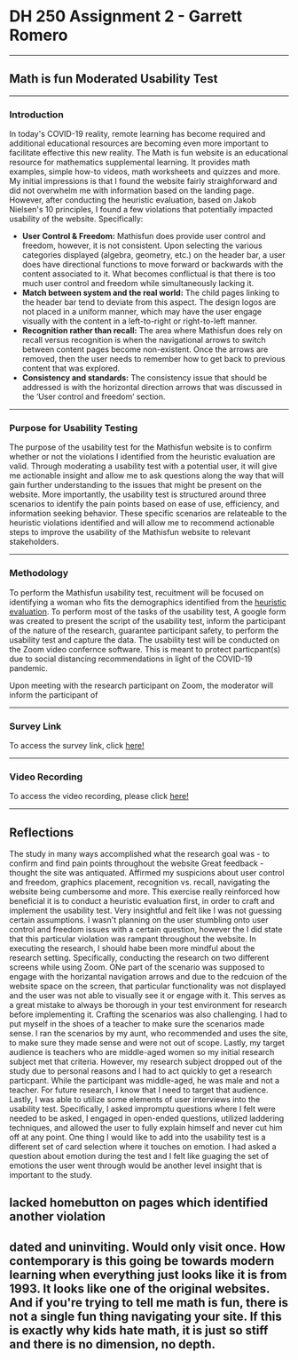 # DH 250 Assignment 2 - Garrett Romero
----
## Math is fun Moderated Usability Test 
----
### Introduction
In today's COVID-19 reality, remote learning has become required and additional educational resources are becoming even more important to facilitate effective this new reality. The Math is fun website is an educational resource for mathematics supplemental learning. It provides math examples, simple how-to videos, math worksheets and quizzes and more. My initial impressions is that I found the website fairly straighforward and did not overwhelm me with information based on the landing page. However, after conducting the heuristic evaluation, based on Jakob Nielsen's 10 principles, I found a few violations that potentially impacted usability of the website. Specifically:

* **User Control & Freedom:** Mathisfun does provide user control and freedom, however, it is not consistent. Upon selecting the various categories displayed (algebra, geometry, etc.) on the header bar, a user does have directional functions to move forward or backwards with the content associated to it. What becomes conflictual is that there is too much user control and freedom while simultaneously lacking it.
* **Match between system and the real world:** The child pages linking to the header bar tend to deviate from this aspect. The design logos are not placed in a uniform manner, which may have the user engage visually with the content in a left-to-right or right-to-left manner.
* **Recognition rather than recall:** The area where Mathisfun does rely on recall versus recognition is when the navigational arrows to switch between content pages become non-existent. Once the arrows are removed, then the user needs to remember how to get back to previous content that was explored.
* **Consistency and standards:** The consistency issue that should be addressed is with the horizontal direction arrows that was discussed in the ‘User control and freedom’ section.

----
### Purpose for Usability Testing
The purpose of the usability test for the Mathisfun website is to confirm whether or not the violations I identified from the heuristic evaluation are valid. Through moderating a usability test with a potential user, it will give me actionable insight and allow me to ask questions along the way that will gain further understanding to the issues that might be present on the website. More importantly, the usability test is structured around three scenarios to identify the pain points based on ease of use, efficiency, and information seeking behavior. These specific scenarios are relateable to the heuristic violations identified and will allow me to recommend actionable steps to improve the usability of the Mathisfun website to relevant stakeholders. 

----
### Methodology
To perform the Mathisfun usability test, recuitment will be focused on identifying a woman who fits the demographics identified from the [heuristic evaluation](https://github.com/elco7985/DH250-Romero_Garrett/blob/main/README.md). To perform most of the tasks of the usability test, A google form was created to present the script of the usability test, inform the participant of the nature of the research, guarantee participant safety, to perform the usability test and capture the data. The usability test will be conducted on the Zoom video confernce software. This is meant to protect particpant(s) due to social distancing recommendations in light of the COVID-19 pandemic. 

Upon meeting with the research participant on Zoom, the moderator will inform the participant of 



----
### Survey Link
To access the survey link, click [here!](https://docs.google.com/forms/d/e/1FAIpQLScG0jZh4hLh9-Mn6lH8054MqrU6V1xO1QJDNMW2LouDm9u7pA/viewform)

----
### Video Recording
To access the video recording, please click [here!](https://drive.google.com/file/d/1F4KBqz1NnSLknXbvfSRyWWU8qg1VVjiz/view?usp=sharing)

----
## Reflections
The study in many ways accomplished what the research goal was - to confirm and find pain points throughout the website
Great feedback - thought the site was antiquated. Affirmed my suspicions about user control and freedom, graphics placement, recognition vs. recall, navigating the website being cumbersome and more. This exercise really reinforced how beneficial it is to conduct a heuristic evaluation first, in order to craft and implement the usability test. Very insightful and felt like I was not guessing certain assumptions. 
I wasn't planning on the user stumbling onto user control and freedom issues with a certain question, however the I did state that this particular violation was rampant throughout the website. 
In executing the research, I should habe been more mindful about the research setting. Specifically, conducting the research on two different screens while using Zoom. ONe part of the scenario was supposed to engage with the horizantal navigation arrows and due to the redcuion of the website space on the screen, that particular functionality was not displayed and the user was not able to visually see it or engage with it. This serves as a great mistake to always be thorough in your test environment for research before implementing it. Crafting the scenarios was also challenging. I had to put myself in the shoes of a teacher to make sure the scenarios made sense. I ran the scenarios by my aunt, who recommended and uses the site, to make sure they made sense and were not out of scope. Lastly, my target audience is teachers who are middle-aged women so my initial research subject met that criteria. However, my research subject dropped out of the study due to personal reasons and I had to act quickly to get a research particpant. While the participant was middle-aged, he was male and not a teacher. For future research, I know that I need to target that audience. Lastly, I was able to utilize some elements of user interviews into the usability test. Specifically, I asked impromptu questions where I felt were needed to be asked, I engaged in open-ended questions, utilized laddering techniques, and allowed the user to fully explain himself and never cut him off at any point. One thing I would like to add into the usability test is a different set of card selection where it touches on emotion. I had asked a question about emotion during the test and I felt like guaging the set of emotions the user went through would be another level insight that is important to the study. 

## lacked homebutton on pages which identified another violation

## dated and uninviting. Would only visit once. How contemporary is this going be towards modern learning when everything just looks like it is from 1993. It looks like one of the original websites. And if you're trying to tell me math is fun, there is not a single fun thing navigating your site. If this is exactly why kids hate math, it is just so stiff and there is no dimension, no depth.
